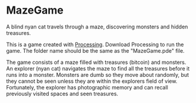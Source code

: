 # MazeGame
A blind nyan cat travels through a maze, discovering monsters and hidden treasures.

This is a game created with [Processing](https://processing.org/). Download Processing to run the game. The folder name should be the same as the "MazeGame.pde" file.

The game consists of a maze filled with treasures (bitcoin) and monsters. An explorer (nyan cat) navigates the maze to find all the treasures before it runs into a monster. Monsters are dumb so they move about randomly, but they cannot be seen unless they are within the explorers field of view. Fortunately, the explorer has photographic memory and can recall previously visited spaces and seen treasures.
